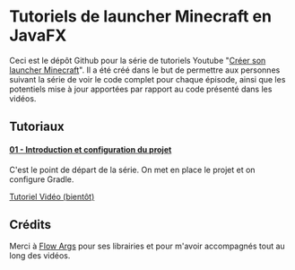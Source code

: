 # Tutoriels de launcher Minecraft en JavaFX

Ceci est le dépôt Github pour la série de tutoriels Youtube "[Créer son launcher Minecraft](https://www.youtube.com/playlist?list=PL4Iry42iWxQQo-xMzk2BRO1YOoHgG-slU)".
Il a été créé dans le but de permettre aux personnes suivant la série de voir le code complet pour chaque épisode, ainsi que 
les potentiels mise à jour apportées par rapport au code présenté dans les vidéos.

## Tutoriaux

#### [01 - Introduction et configuration du projet](https://github.com/Bricklou/javafx-launcher/tree/video-1)

C'est le point de départ de la série. On met en place le projet et on configure Gradle.

[Tutoriel Vidéo (bientôt)]()

## Crédits

Merci à [Flow Args](https://github.com/FlowArg) pour ses librairies et pour m'avoir accompagnés tout au long des vidéos. 